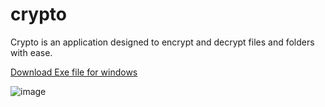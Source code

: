 # crypto
Crypto is an application designed to encrypt and decrypt files and folders with ease.

<a href="https://mahadevadity8080.pythonanywhere.com/static/Apps/Crypto-5.0.5-win64.msi"> Download Exe file for windows</a>
<br>


![image](https://github.com/aditya-mkhy/crypto/assets/88531382/905894aa-8614-4962-8e86-6daf6c2a1e3f)
